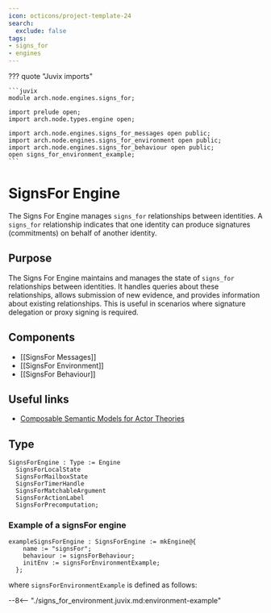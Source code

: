 ```yaml
---
icon: octicons/project-template-24
search:
  exclude: false
tags:
- signs_for
- engines
---
```


??? quote "Juvix imports"

    ```juvix
    module arch.node.engines.signs_for;

    import prelude open;
    import arch.node.types.engine open;

    import arch.node.engines.signs_for_messages open public;
    import arch.node.engines.signs_for_environment open public;
    import arch.node.engines.signs_for_behaviour open public;
    open signs_for_environment_example;
    ```

# SignsFor Engine

The Signs For Engine manages `signs_for` relationships between identities. A `signs_for` relationship indicates that one identity can produce signatures (commitments) on behalf of another identity.

## Purpose

The Signs For Engine maintains and manages the state of `signs_for` relationships between identities. It handles queries about these relationships, allows submission of new evidence, and provides information about existing relationships. This is useful in scenarios where signature delegation or proxy signing is required.

## Components

- [[SignsFor Messages]]
- [[SignsFor Environment]]
- [[SignsFor Behaviour]]

## Useful links

- [Composable Semantic Models for Actor Theories](https://citeseerx.ist.psu.edu/document?repid=rep1&type=pdf&doi=18475015c7c46d38292833ddda32dc88b5655160)

## Type

<!-- --8<-- [start:SignsForEngine] -->
```juvix
SignsForEngine : Type := Engine
  SignsForLocalState
  SignsForMailboxState
  SignsForTimerHandle
  SignsForMatchableArgument
  SignsForActionLabel
  SignsForPrecomputation;
```
<!-- --8<-- [end:SignsForEngine] -->

### Example of a signsFor engine

```juvix extract-module-statements
exampleSignsForEngine : SignsForEngine := mkEngine@{
    name := "signsFor";
    behaviour := signsForBehaviour;
    initEnv := signsForEnvironmentExample;
  };
```

where `signsForEnvironmentExample` is defined as follows:

--8<-- "./signs_for_environment.juvix.md:environment-example"

